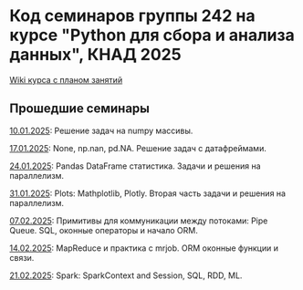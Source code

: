 # Код семинаров группы 242 на курсе "Python для сбора и анализа данных", КНАД 2025

[Wiki курса с планом занятий](http://wiki.cs.hse.ru/Python_%D0%B4%D0%BB%D1%8F_%D1%81%D0%B1%D0%BE%D1%80%D0%B0_%D0%B8_%D0%B0%D0%BD%D0%B0%D0%BB%D0%B8%D0%B7%D0%B0_%D0%B4%D0%B0%D0%BD%D0%BD%D1%8B%D1%85_%D0%9A%D0%9D%D0%90%D0%94_24/25)


## Прошедшие семинары
[10.01.2025](seminar_numpy.ipynb): Решение задач на numpy массивы.

[17.01.2025](seminar_pandas.ipynb): None, np.nan, pd.NA. Решение задач с датафреймами.

[24.01.2025](seminar_gil_parallelism.ipynb): Pandas DataFrame статистика. Задачи и решения на параллелизм.

[31.01.2025](seminar_plots.ipynb): Plots: Mathplotlib, Plotly. Вторая часть задачи и решения на параллелизм.

[07.02.2025](seminar_sql_orm.ipynb): Примитивы для коммуникации между потоками: Pipe Queue. SQL, оконные операторы и начало ORM.

[14.02.2025](seminar_mrjob_orm.ipynb): MapReduce и практика с mrjob. ORM оконные функции и связи.

[21.02.2025](seminar_spark_one.ipynb): Spark: SparkContext and Session, SQL, RDD, ML.

